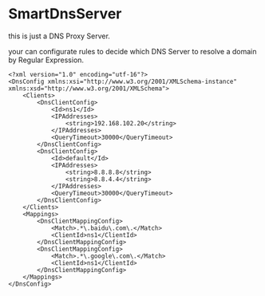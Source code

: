 # SmartDnsServer

this is just a DNS Proxy Server.

your can configurate rules to decide which DNS Server to resolve a domain by Regular Expression.

```
<?xml version="1.0" encoding="utf-16"?>
<DnsConfig xmlns:xsi="http://www.w3.org/2001/XMLSchema-instance" xmlns:xsd="http://www.w3.org/2001/XMLSchema">
	<Clients>
		<DnsClientConfig>
			<Id>ns1</Id>
			<IPAddresses>
				<string>192.168.102.20</string>
			</IPAddresses>
			<QueryTimeout>30000</QueryTimeout>
		</DnsClientConfig>
		<DnsClientConfig>
			<Id>default</Id>
			<IPAddresses>
				<string>8.8.8.8</string>
				<string>8.8.4.4</string>
			</IPAddresses>
			<QueryTimeout>30000</QueryTimeout>
		</DnsClientConfig>
	</Clients>
	<Mappings>
		<DnsClientMappingConfig>
			<Match>.*\.baidu\.com\.</Match>
			<ClientId>ns1</ClientId>
		</DnsClientMappingConfig>
		<DnsClientMappingConfig>
			<Match>.*\.google\.com\.</Match>
			<ClientId>ns1</ClientId>
		</DnsClientMappingConfig>
	</Mappings>
</DnsConfig>
```
